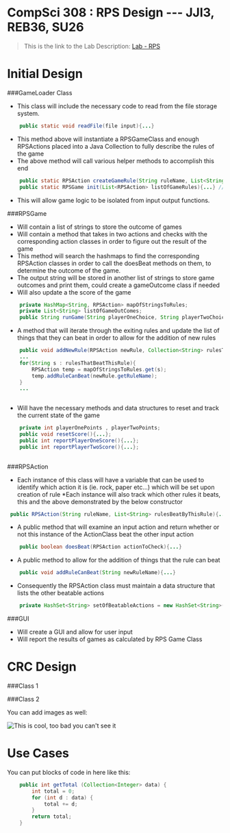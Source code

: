 CompSci 308 : RPS Design --- JJI3, REB36, SU26
===================

> This is the link to the Lab Description: 
[Lab - RPS](http://www.cs.duke.edu/courses/compsci308/spring16/classwork/02_design_rps/index.php)

Initial Design
=======

###GameLoader Class

* This class will include the necessary code to read from the file storage system.
```java
	public static void readFile(file input){...}
```
* This method above will instantiate a RPSGameClass and enough RPSActions placed into a Java Collection to fully describe the rules of the game
* The above method will call various helper methods to accomplish this end
```java
	public static RPSAction createGameRule(String ruleName, List<String> rulesBeatByThisRule){...}
	public static RPSGame init(List<RPSAction> listOfGameRules){...} //this method from RPSGame
```

* This will allow game logic to be isolated from input output functions.






###RPSGame
* Will contain a list of strings to store the outcome of games
* Will contain a method that takes in two actions and checks with the corresponding action classes in order to figure out the result of the game
* This method will search the hashmaps to find the corresponding RPSAction classes in order to call the doesBeat methods on them, to determine the outcome of the game.
* The output string will be stored in another list of strings to store game outcomes and print them, could create a gameOutcome class if needed
* Will also update a the score of the game
```java
	private HashMap<String, RPSAction> mapOfStringsToRules;
	private List<String> listOfGameOutComes;
	public String runGame(String playerOneChoice, String playerTwoChoice){...}

```

* A method that will iterate through the exiting rules and update the list of things that they can beat in order to allow for the addition of new rules
```java
	public void addNewRule(RPSAction newRule, Collection<String> rulesThatBeatThisRule){
	...
	for(String s : rulesThatBeatThisRule){
		RPSAction temp = mapOfStringsToRules.get(s);
		temp.addRuleCanBeat(newRule.getRuleName);
	}
	...
	
```
* Will have the necessary methods and data structures to reset and track the current state of the game
```java
	private int playerOnePoints , playerTwoPoints;
	public void resetScore(){...};
	public int reportPlayerOneScore(){...};
	public int reportPlayerTwoScore(){...};
	
```

###RPSAction
* Each instance of this class will have a variable that can be used to identify which action it is (ie. rock, paper etc...) which will be set upon creation of rule
*Each instance will also track which other rules it beats, this and the above demonstrated by the below constructor
```java
 public RPSAction(String ruleName, List<String> rulesBeatByThisRule){...}
```
* A public method that will examine an input action and return whether or not this instance of the ActionClass beat the other input action
```java
	public boolean doesBeat(RPSAction actionToCheck){...}
```
* A public method to allow for the addition of things that the rule can beat

```java
	public void addRuleCanBeat(String newRuleName){...}
```
* Consequently the RPSAction class must maintain a data structure that lists the other beatable actions
```java
	private HashSet<String> setOfBeatableActions = new HashSet<String>();
```
###GUI
* Will create a GUI and allow for user input
* Will report the results of games as calculated by RPS Game Class



CRC Design
=======

###Class 1


###Class 2

You can add images as well:

![This is cool, too bad you can't see it](crc-example.png "Our CRC cards")


Use Cases
=======

You can put blocks of code in here like this:
```java
    public int getTotal (Collection<Integer> data) {
        int total = 0;
        for (int d : data) {
            total += d;
        }
        return total;
    }
```

